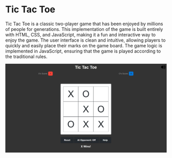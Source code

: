 # Tic Tac Toe

Tic Tac Toe is a classic two-player game that has been enjoyed by millions of people for generations. This implementation of the game is built entirely with HTML, CSS, and JavaScript, making it a fun and interactive way to enjoy the game. The user interface is clean and intuitive, allowing players to quickly and easily place their marks on the game board. The game logic is implemented in JavaScript, ensuring that the game is played according to the traditional rules.

![Web Page Preview](https://github.com/ChristianGleitzman/TicTacToe/blob/main/preview.PNG)
